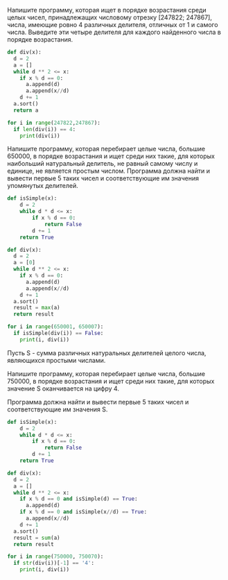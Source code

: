 Напишите программу, которая ищет в порядке возрастания среди целых чисел, принадлежащих числовому отрезку [247822; 247867], числа, имеющие ровно 4 различных делителя, отличных от 1 и самого числа.
Выведите эти четыре делителя для каждого найденного числа в порядке возрастания.

```python
def div(x):
  d = 2
  a = []
  while d ** 2 <= x:
    if x % d == 0:
      a.append(d)
      a.append(x//d)
    d += 1
  a.sort()
  return a

for i in range(247822,247867):
  if len(div(i)) == 4:
    print(div(i))
```

Напишите программу, которая перебирает целые числа, большие 650000, в порядке возрастания и ищет среди них такие, для которых наибольший натуральный делитель, не равный самому числу и единице, не является простым числом.
Программа должна найти и вывести первые 5 таких чисел и соответствующие им значения упомянутых делителей.

```python
def isSimple(x):
    d = 2
    while d * d <= x:
        if x % d == 0:
            return False
        d += 1
    return True

def div(x):
  d = 2
  a = [0]
  while d ** 2 <= x:
    if x % d == 0:
      a.append(d)
      a.append(x//d)
    d += 1
  a.sort()
  result = max(a)
  return result

for i in range(650001, 650007):
  if isSimple(div(i)) == False:
    print(i, div(i))
```

Пусть S - сумма различных натуральных делителей целого числа, являющихся простыми числами.

Напишите программу, которая перебирает целые числа, большие 750000, в порядке возрастания и ищет среди них такие, для которых значение S оканчивается на цифру 4.

Программа должна найти и вывести первые 5 таких чисел и соответствующие им значения S.

```python
def isSimple(x):
    d = 2
    while d * d <= x:
        if x % d == 0:
            return False
        d += 1
    return True

def div(x):
  d = 2
  a = []
  while d ** 2 <= x:
    if x % d == 0 and isSimple(d) == True:
      a.append(d)
    if x % d == 0 and isSimple(x//d) == True:
      a.append(x//d)
    d += 1
  a.sort()
  result = sum(a)
  return result

for i in range(750000, 750070):
  if str(div(i))[-1] == '4':
    print(i, div(i))
```
